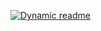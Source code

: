 [![Dynamic readme](https://img.shields.io/github/actions/workflow/status/Harshini-24-IT/dynamic_readme/main.yml?event=run)](https://img.shields.io/github/actions/workflow/status/Harshini-24-IT/dynamic_readme/main.yml?event=run)
